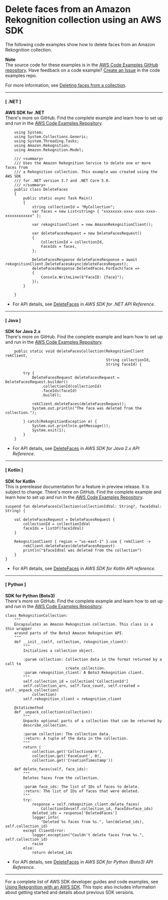 # Delete faces from an Amazon Rekognition collection using an AWS SDK<a name="example_rekognition_DeleteFaces_section"></a>

The following code examples show how to delete faces from an Amazon Rekognition collection\.

**Note**  
The source code for these examples is in the [AWS Code Examples GitHub repository](https://github.com/awsdocs/aws-doc-sdk-examples)\. Have feedback on a code example? [Create an Issue](https://github.com/awsdocs/aws-doc-sdk-examples/issues/new/choose) in the code examples repo\. 

For more information, see [Deleting faces from a collection](https://docs.aws.amazon.com/rekognition/latest/dg/delete-faces-procedure.html)\.

------
#### [ \.NET ]

**AWS SDK for \.NET**  
 There's more on GitHub\. Find the complete example and learn how to set up and run in the [AWS Code Examples Repository](https://github.com/awsdocs/aws-doc-sdk-examples/tree/main/dotnetv3/Rekognition/#code-examples)\. 
  

```
    using System;
    using System.Collections.Generic;
    using System.Threading.Tasks;
    using Amazon.Rekognition;
    using Amazon.Rekognition.Model;

    /// <summary>
    /// Uses the Amazon Rekognition Service to delete one or more faces from
    /// a Rekognition collection. This example was created using the AWS SDK
    /// for .NET version 3.7 and .NET Core 5.0.
    /// </summary>
    public class DeleteFaces
    {
        public static async Task Main()
        {
            string collectionId = "MyCollection";
            var faces = new List<string> { "xxxxxxxx-xxxx-xxxx-xxxx-xxxxxxxxxxxx" };

            var rekognitionClient = new AmazonRekognitionClient();

            var deleteFacesRequest = new DeleteFacesRequest()
            {
                CollectionId = collectionId,
                FaceIds = faces,
            };

            DeleteFacesResponse deleteFacesResponse = await rekognitionClient.DeleteFacesAsync(deleteFacesRequest);
            deleteFacesResponse.DeletedFaces.ForEach(face =>
            {
                Console.WriteLine($"FaceID: {face}");
            });
        }

    }
```
+  For API details, see [DeleteFaces](https://docs.aws.amazon.com/goto/DotNetSDKV3/rekognition-2016-06-27/DeleteFaces) in *AWS SDK for \.NET API Reference*\. 

------
#### [ Java ]

**SDK for Java 2\.x**  
 There's more on GitHub\. Find the complete example and learn how to set up and run in the [AWS Code Examples Repository](https://github.com/awsdocs/aws-doc-sdk-examples/tree/main/javav2/example_code/rekognition/#readme)\. 
  

```
    public static void deleteFacesCollection(RekognitionClient rekClient,
                                             String collectionId,
                                             String faceId) {

        try {
            DeleteFacesRequest deleteFacesRequest = DeleteFacesRequest.builder()
                .collectionId(collectionId)
                .faceIds(faceId)
                .build();

            rekClient.deleteFaces(deleteFacesRequest);
            System.out.println("The face was deleted from the collection.");

        } catch(RekognitionException e) {
            System.out.println(e.getMessage());
            System.exit(1);
        }
    }
```
+  For API details, see [DeleteFaces](https://docs.aws.amazon.com/goto/SdkForJavaV2/rekognition-2016-06-27/DeleteFaces) in *AWS SDK for Java 2\.x API Reference*\. 

------
#### [ Kotlin ]

**SDK for Kotlin**  
This is prerelease documentation for a feature in preview release\. It is subject to change\.
 There's more on GitHub\. Find the complete example and learn how to set up and run in the [AWS Code Examples Repository](https://github.com/awsdocs/aws-doc-sdk-examples/tree/main/kotlin/services/rekognition#code-examples)\. 
  

```
suspend fun deleteFacesCollection(collectionIdVal: String?, faceIdVal: String) {

    val deleteFacesRequest = DeleteFacesRequest {
        collectionId = collectionIdVal
        faceIds = listOf(faceIdVal)
    }

    RekognitionClient { region = "us-east-1" }.use { rekClient ->
        rekClient.deleteFaces(deleteFacesRequest)
        println("$faceIdVal was deleted from the collection")
    }
}
```
+  For API details, see [DeleteFaces](https://github.com/awslabs/aws-sdk-kotlin#generating-api-documentation) in *AWS SDK for Kotlin API reference*\. 

------
#### [ Python ]

**SDK for Python \(Boto3\)**  
 There's more on GitHub\. Find the complete example and learn how to set up and run in the [AWS Code Examples Repository](https://github.com/awsdocs/aws-doc-sdk-examples/tree/main/python/example_code/rekognition#code-examples)\. 
  

```
class RekognitionCollection:
    """
    Encapsulates an Amazon Rekognition collection. This class is a thin wrapper
    around parts of the Boto3 Amazon Rekognition API.
    """
    def __init__(self, collection, rekognition_client):
        """
        Initializes a collection object.

        :param collection: Collection data in the format returned by a call to
                           create_collection.
        :param rekognition_client: A Boto3 Rekognition client.
        """
        self.collection_id = collection['CollectionId']
        self.collection_arn, self.face_count, self.created = self._unpack_collection(
            collection)
        self.rekognition_client = rekognition_client

    @staticmethod
    def _unpack_collection(collection):
        """
        Unpacks optional parts of a collection that can be returned by
        describe_collection.

        :param collection: The collection data.
        :return: A tuple of the data in the collection.
        """
        return (
            collection.get('CollectionArn'),
            collection.get('FaceCount', 0),
            collection.get('CreationTimestamp'))

    def delete_faces(self, face_ids):
        """
        Deletes faces from the collection.

        :param face_ids: The list of IDs of faces to delete.
        :return: The list of IDs of faces that were deleted.
        """
        try:
            response = self.rekognition_client.delete_faces(
                CollectionId=self.collection_id, FaceIds=face_ids)
            deleted_ids = response['DeletedFaces']
            logger.info(
                "Deleted %s faces from %s.", len(deleted_ids), self.collection_id)
        except ClientError:
            logger.exception("Couldn't delete faces from %s.", self.collection_id)
            raise
        else:
            return deleted_ids
```
+  For API details, see [DeleteFaces](https://docs.aws.amazon.com/goto/boto3/rekognition-2016-06-27/DeleteFaces) in *AWS SDK for Python \(Boto3\) API Reference*\. 

------

For a complete list of AWS SDK developer guides and code examples, see [Using Rekognition with an AWS SDK](sdk-general-information-section.md)\. This topic also includes information about getting started and details about previous SDK versions\.